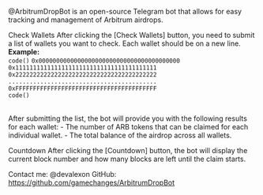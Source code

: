 @ArbitrumDropBot is an open-source Telegram bot that allows for easy tracking and management of Arbitrum airdrops.

Check Wallets
After clicking the [Check Wallets] button, you need to submit a list of wallets you want to check. Each wallet should be on a new line.<br>
**Example:**<br>
`code()`
``0x0000000000000000000000000000000000000000``<br>
``0x1111111111111111111111111111111111111111``<br>
``0x2222222222222222222222222222222222222222``<br>
``..........................................``<br>
``0xFFFFFFFFFFFFFFFFFFFFFFFFFFFFFFFFFFFFFFFF``<br>
`code()`

<br>
After submitting the list, the bot will provide you with the following results for each wallet:
-  The number of ARB tokens that can be claimed for each individual wallet.
-  The total balance of the airdrop across all wallets.

Countdown
After clicking the [Countdown] button, the bot will display the current block number and how many blocks are left until the claim starts.

Contact me: @devalexon
GitHub: https://github.com/gamechanges/ArbitrumDropBot
